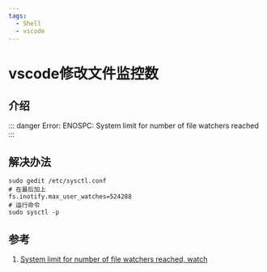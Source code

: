 ```yaml
---
tags:
  - Shell
  - vscode
---
```

# vscode修改文件监控数

## 介绍
::: danger
Error: ENOSPC: System limit for number of file watchers reached
:::

## 解决办法
```shell
sudo gedit /etc/sysctl.conf
# 在最后加上
fs.inotify.max_user_watches=524288
# 运行命令
sudo sysctl -p
```

## 参考
1. [System limit for number of file watchers reached, watch](https://blog.csdn.net/qiphon3650/article/details/108577103)